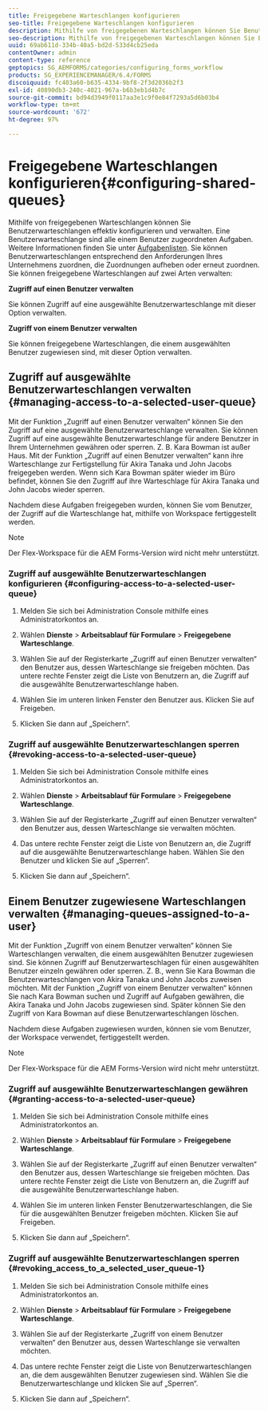 ```yaml
---
title: Freigegebene Warteschlangen konfigurieren
seo-title: Freigegebene Warteschlangen konfigurieren
description: Mithilfe von freigegebenen Warteschlangen können Sie Benutzerwarteschlangen effektiv konfigurieren und verwalten. Erfahren Sie, wie Sie geteilte Warteschlangen konfigurieren.
seo-description: Mithilfe von freigegebenen Warteschlangen können Sie Benutzerwarteschlangen effektiv konfigurieren und verwalten. Erfahren Sie, wie Sie geteilte Warteschlangen konfigurieren.
uuid: 69ab611d-334b-40a5-bd2d-533d4cb25eda
contentOwner: admin
content-type: reference
geptopics: SG_AEMFORMS/categories/configuring_forms_workflow
products: SG_EXPERIENCEMANAGER/6.4/FORMS
discoiquuid: fc403a60-b635-4334-9bf8-2f3d2036b2f3
exl-id: 40890db3-240c-4021-967a-b6b3eb1d4b7c
source-git-commit: bd94d3949f0117aa3e1c9f0e84f7293a5d6b03b4
workflow-type: tm+mt
source-wordcount: '672'
ht-degree: 97%

---
```


# Freigegebene Warteschlangen konfigurieren{#configuring-shared-queues}

Mithilfe von freigegebenen Warteschlangen können Sie Benutzerwarteschlangen effektiv konfigurieren und verwalten. Eine Benutzerwarteschlange sind alle einem Benutzer zugeordneten Aufgaben. Weitere Informationen finden Sie unter [Aufgabenlisten](https://help.adobe.com/en_US/livecycle/11.0/WorkspaceHelp/WS92d06802c76abadb-2b6ab502126beb6ba2f-7ffc.2.html). Sie können Benutzerwarteschlangen entsprechend den Anforderungen Ihres Unternehmens zuordnen, die Zuordnungen aufheben oder erneut zuordnen. Sie können freigegebene Warteschlangen auf zwei Arten verwalten:

**Zugriff auf einen Benutzer verwalten**

Sie können Zugriff auf eine ausgewählte Benutzerwarteschlange mit dieser Option verwalten.

**Zugriff von einem Benutzer verwalten**

Sie können freigegebene Warteschlangen, die einem ausgewählten Benutzer zugewiesen sind, mit dieser Option verwalten.

## Zugriff auf ausgewählte Benutzerwarteschlangen verwalten  {#managing-access-to-a-selected-user-queue}

Mit der Funktion „Zugriff auf einen Benutzer verwalten“ können Sie den Zugriff auf eine ausgewählte Benutzerwarteschlange verwalten. Sie können Zugriff auf eine ausgewählte Benutzerwarteschlange für andere Benutzer in Ihrem Unternehmen gewähren oder sperren. Z. B. Kara Bowman ist außer Haus. Mit der Funktion „Zugriff auf einen Benutzer verwalten“ kann ihre Warteschlange zur Fertigstellung für Akira Tanaka und John Jacobs freigegeben werden. Wenn sich Kara Bowman später wieder im Büro befindet, können Sie den Zugriff auf ihre Warteschlage für Akira Tanaka und John Jacobs wieder sperren.

Nachdem diese Aufgaben freigegeben wurden, können Sie vom Benutzer, der Zugriff auf die Warteschlange hat, mithilfe von Workspace fertiggestellt werden.

>[!NOTE]
>
>Der Flex-Workspace für die AEM Forms-Version wird nicht mehr unterstützt.

### Zugriff auf ausgewählte Benutzerwarteschlangen konfigurieren  {#configuring-access-to-a-selected-user-queue}

1. Melden Sie sich bei Administration Console mithilfe eines Administratorkontos an.
1. Wählen **Dienste** > **Arbeitsablauf für Formulare** > **Freigegebene Warteschlange**.

1. Wählen Sie auf der Registerkarte „Zugriff auf einen Benutzer verwalten“ den Benutzer aus, dessen Warteschlange sie freigeben möchten. Das untere rechte Fenster zeigt die Liste von Benutzern an, die Zugriff auf die ausgewählte Benutzerwarteschlange haben.
1. Wählen Sie im unteren linken Fenster den Benutzer aus. Klicken Sie auf Freigeben.
1. Klicken Sie dann auf „Speichern“.

### Zugriff auf ausgewählte Benutzerwarteschlangen sperren  {#revoking-access-to-a-selected-user-queue}

1. Melden Sie sich bei Administration Console mithilfe eines Administratorkontos an.
1. Wählen **Dienste** > **Arbeitsablauf für Formulare** > **Freigegebene Warteschlange**.

1. Wählen Sie auf der Registerkarte „Zugriff auf einen Benutzer verwalten“ den Benutzer aus, dessen Warteschlange sie verwalten möchten.
1. Das untere rechte Fenster zeigt die Liste von Benutzern an, die Zugriff auf die ausgewählte Benutzerwarteschlange haben. Wählen Sie den Benutzer und klicken Sie auf „Sperren“.
1. Klicken Sie dann auf „Speichern“.

## Einem Benutzer zugewiesene Warteschlangen verwalten  {#managing-queues-assigned-to-a-user}

Mit der Funktion „Zugriff von einem Benutzer verwalten“ können Sie Warteschlangen verwalten, die einem ausgewählten Benutzer zugewiesen sind. Sie können Zugriff auf Benutzerwarteschlagen für einen ausgewählten Benutzer einzeln gewähren oder sperren. Z. B., wenn Sie Kara Bowman die Benutzerwarteschlangen von Akira Tanaka und John Jacobs zuweisen möchten. Mit der Funktion „Zugriff von einem Benutzer verwalten“ können Sie nach Kara Bowman suchen und Zugriff auf Aufgaben gewähren, die Akira Tanaka und John Jacobs zugewiesen sind. Später können Sie den Zugriff von Kara Bowman auf diese Benutzerwarteschlangen löschen.

Nachdem diese Aufgaben zugewiesen wurden, können sie vom Benutzer, der Workspace verwendet, fertiggestellt werden.

>[!NOTE]
>
>Der Flex-Workspace für die AEM Forms-Version wird nicht mehr unterstützt.

### Zugriff auf ausgewählte Benutzerwarteschlangen gewähren  {#granting-access-to-a-selected-user-queue}

1. Melden Sie sich bei Administration Console mithilfe eines Administratorkontos an.
1. Wählen **Dienste** > **Arbeitsablauf für Formulare** > **Freigegebene Warteschlange**.

1. Wählen Sie auf der Registerkarte „Zugriff auf einen Benutzer verwalten“ den Benutzer aus, dessen Warteschlange sie freigeben möchten. Das untere rechte Fenster zeigt die Liste von Benutzern an, die Zugriff auf die ausgewählte Benutzerwarteschlange haben.
1. Wählen Sie im unteren linken Fenster Benutzerwarteschlangen, die Sie für die ausgewählten Benutzer freigeben möchten. Klicken Sie auf Freigeben.
1. Klicken Sie dann auf „Speichern“.

### Zugriff auf ausgewählte Benutzerwarteschlangen sperren  {#revoking_access_to_a_selected_user_queue-1}

1. Melden Sie sich bei Administration Console mithilfe eines Administratorkontos an.
1. Wählen **Dienste** > **Arbeitsablauf für Formulare** > **Freigegebene Warteschlange**.

1. Wählen Sie auf der Registerkarte „Zugriff von einem Benutzer verwalten“ den Benutzer aus, dessen Warteschlange sie verwalten möchten.
1. Das untere rechte Fenster zeigt die Liste von Benutzerwarteschlangen an, die dem ausgewählten Benutzer zugewiesen sind. Wählen Sie die Benutzerwarteschlange und klicken Sie auf „Sperren“.
1. Klicken Sie dann auf „Speichern“.
